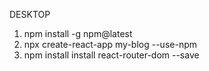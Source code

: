 DESKTOP
1. npm install -g npm@latest
2. npx create-react-app my-blog --use-npm
3. npm install install react-router-dom --save
